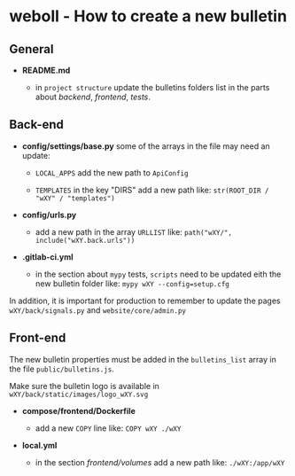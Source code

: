 # weboll - How to create a new bulletin

## General

- **README.md**

    - in `project structure` update the bulletins folders list in the parts about *backend*, *frontend*, *tests*.

## Back-end

- **config/settings/base.py** some of the arrays in the file may need an update:

    - `LOCAL_APPS` add the new path to `ApiConfig`

    - `TEMPLATES` in the key "DIRS" add a new path like: `str(ROOT_DIR / "wXY" / "templates")`

- **config/urls.py**

    - add a new path in the array `URLLIST` like: `path("wXY/", include("wXY.back.urls"))`

- **.gitlab-ci.yml**

    - in the section about `mypy` tests, `scripts` need to be updated eith the new bulletin folder like: `mypy wXY --config=setup.cfg`

In addition, it is important for production to remember to update the pages `wXY/back/signals.py` and `website/core/admin.py`

## Front-end

The new bulletin properties must be added in the `bulletins_list` array in the file `public/bulletins.js`.

Make sure the bulletin logo is available in `wXY/back/static/images/logo_wXY.svg`

- **compose/frontend/Dockerfile**

    - add a new `COPY` line like: `COPY wXY ./wXY`

- **local.yml** 

    - in the section *frontend/volumes* add a new path like: `./wXY:/app/wXY`
